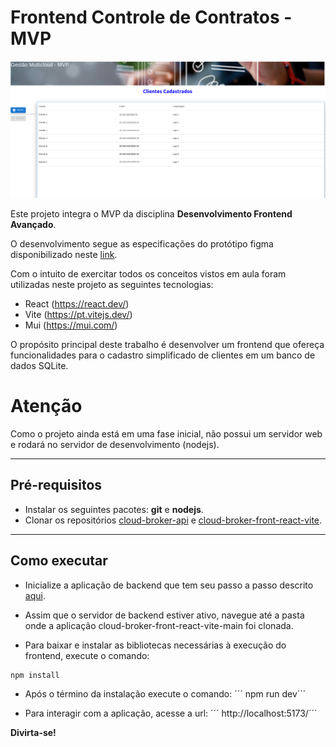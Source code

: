 # Frontend Controle de Contratos - MVP

![image](./imagem_readme.png)


Este projeto integra o MVP da disciplina **Desenvolvimento Frontend Avançado**.

O desenvolvimento segue as especificações do protótipo figma disponibilizado neste [link](https://www.figma.com/design/SlqUMW8DEKEKWyWY5MigVb/Prototipa%C3%A7%C3%A3o-MVP-Desenv-Front-end--Avan%C3%A7ado?node-id=10-440).

Com o intuito de exercitar todos os conceitos vistos em aula foram utilizadas neste projeto as seguintes tecnologias:
- React (https://react.dev/)
- Vite (https://pt.vitejs.dev/)
- Mui (https://mui.com/)

O propósito principal deste trabalho é desenvolver um frontend que ofereça funcionalidades para o cadastro simplificado de clientes em um banco de dados SQLite.

# Atenção

Como o projeto ainda está em uma fase inicial, não possui um servidor web e rodará no servidor de desenvolvimento (nodejs). 

---
## Pré-requisitos

- Instalar os seguintes pacotes: **git** e **nodejs**.
- Clonar os repositórios [cloud-broker-api](https://github.com/albbassi/cloud-broker-api.git) e [cloud-broker-front-react-vite](https://github.com/albbassi/cloud-broker-front-react-vite.git).

---
## Como executar

- Inicialize a aplicação de backend que tem seu passo a passo descrito [aqui](https://github.com/albbassi/cloud-broker-api).

- Assim que o servidor de backend estiver ativo, navegue até a pasta onde a aplicação cloud-broker-front-react-vite-main foi clonada.

- Para baixar e instalar as bibliotecas necessárias à execução do frontend, execute o comando:
```
npm install 
```

- Após o término da instalação execute o comando:
´´´ npm run dev´´´

- Para interagir com a aplicação, acesse a url:
  ´´´ http://localhost:5173/´´´


**Divirta-se!**
